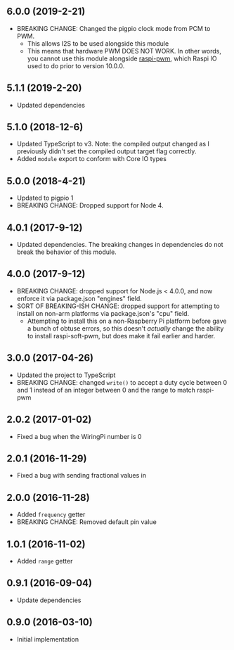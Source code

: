 ## 6.0.0 (2019-2-21)

- BREAKING CHANGE: Changed the pigpio clock mode from PCM to PWM.
    - This allows I2S to be used alongside this module
    - This means that hardware PWM DOES NOT WORK. In other words, you cannot use this module alongside [raspi-pwm](https://github.com/nebrius/raspi-pwm), which Raspi IO used to do prior to version 10.0.0.

## 5.1.1 (2019-2-20)

- Updated dependencies

## 5.1.0 (2018-12-6)

- Updated TypeScript to v3. Note: the compiled output changed as I previously didn't set the compiled output target flag correctly.
- Added `module` export to conform with Core IO types

## 5.0.0 (2018-4-21)

- Updated to pigpio 1
- BREAKING CHANGE: Dropped support for Node 4.

## 4.0.1 (2017-9-12)

- Updated dependencies. The breaking changes in dependencies do not break the behavior of this module.

## 4.0.0 (2017-9-12)

- BREAKING CHANGE: dropped support for Node.js < 4.0.0, and now enforce it via package.json "engines" field.
- SORT OF BREAKING-ISH CHANGE: dropped support for attempting to install on non-arm platforms via package.json's "cpu" field.
    - Attempting to install this on a non-Raspberry Pi platform before gave a bunch of obtuse errors, so this doesn't _actually_ change the ability to install raspi-soft-pwm, but does make it fail earlier and harder.

## 3.0.0 (2017-04-26)

- Updated the project to TypeScript
- BREAKING CHANGE: changed `write()` to accept a duty cycle between 0 and 1 instead of an integer between 0 and the range to match raspi-pwm

## 2.0.2 (2017-01-02)

- Fixed a bug when the WiringPi number is 0

## 2.0.1 (2016-11-29)

- Fixed a bug with sending fractional values in

## 2.0.0 (2016-11-28)

- Added `frequency` getter
- BREAKING CHANGE: Removed default pin value

## 1.0.1 (2016-11-02)

- Added `range` getter

## 0.9.1 (2016-09-04)

- Update dependencies

## 0.9.0 (2016-03-10)

- Initial implementation
